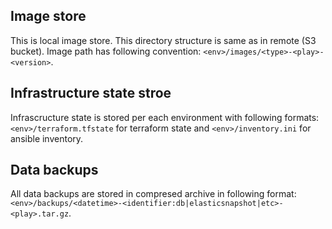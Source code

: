 ## Image store

This is local image store. This directory structure is same as in remote (S3 bucket). Image path has following
convention: `<env>/images/<type>-<play>-<version>`.

## Infrastructure state stroe

Infrascructure state is stored per each environment with following formats: `<env>/terraform.tfstate` for terraform state
and `<env>/inventory.ini` for ansible inventory.

## Data backups

All data backups are stored in compresed archive in following format:
`<env>/backups/<datetime>-<identifier:db|elasticsnapshot|etc>-<play>.tar.gz`.
